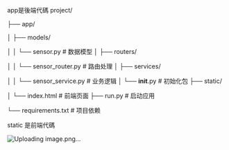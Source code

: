 app是後端代碼
project/

├── app/

│   ├── models/

│   │   └── sensor.py              # 数据模型
│   ├── routers/

│   │   └── sensor_router.py       # 路由处理 
│   ├── services/

│   │   └── sensor_service.py      # 业务逻辑
│   └── __init__.py                # 初始化包
├── static/

│   └── index.html                 # 前端页面
├── run.py       # 启动应用

└── requirements.txt               # 项目依赖

static 是前端代碼 


![Uploading image.png…]()
